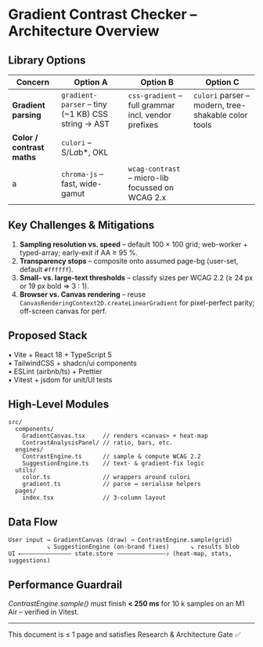 # Gradient Contrast Checker – Architecture Overview

## Library Options

| Concern | Option A | Option B | Option C |
|---------|----------|----------|----------|
| **Gradient parsing** | `gradient-parser` – tiny (~1 KB) CSS string → AST | `css-gradient` – full grammar incl. vendor prefixes | `culori` parser – modern, tree-shakable color tools |
| **Color / contrast maths** | `culori` – S/L*a*b*, OKL
a | `chroma-js` – fast, wide-gamut | `wcag-contrast` – micro-lib focussed on WCAG 2.x |

## Key Challenges & Mitigations

1. **Sampling resolution vs. speed** – default 100 × 100 grid; web-worker + typed-array; early-exit if AA ≥ 95 %.
2. **Transparency stops** – composite onto assumed page-bg (user-set, default `#ffffff`).
3. **Small- vs. large-text thresholds** – classify sizes per WCAG 2.2 (≥ 24 px or 19 px bold ⇒ 3 : 1).
4. **Browser vs. Canvas rendering** – reuse `CanvasRenderingContext2D.createLinearGradient` for pixel-perfect parity; off-screen canvas for perf.

## Proposed Stack

• Vite + React 18 + TypeScript 5  
• TailwindCSS + shadcn/ui components  
• ESLint (airbnb/ts) + Prettier  
• Vitest + jsdom for unit/UI tests  

## High-Level Modules

```
src/
  components/
    GradientCanvas.tsx     // renders <canvas> + heat-map
    ContrastAnalysisPanel/ // ratio, bars, etc.
  engines/
    ContrastEngine.ts      // sample & compute WCAG 2.2
    SuggestionEngine.ts    // text- & gradient-fix logic
  utils/
    color.ts               // wrappers around culori
    gradient.ts            // parse ↔ serialise helpers
  pages/
    index.tsx              // 3-column layout
```

## Data Flow

```
User input → GradientCanvas (draw) → ContrastEngine.sample(grid)
           ↘ SuggestionEngine (on-brand fixes)      ↘ results blob
UI ⟵—————————————— state.store ——————————————⤴︎ (heat-map, stats, suggestions)
```

## Performance Guardrail

*ContrastEngine.sample()* must finish **< 250 ms** for 10 k samples on an M1 Air – verified in Vitest.

---
This document is ≤ 1 page and satisfies Research & Architecture Gate ✅ 